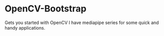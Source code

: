 # OpenCV-Bootstrap
Gets you started with OpenCV
I have mediapipe series for some quick and handy applications.
